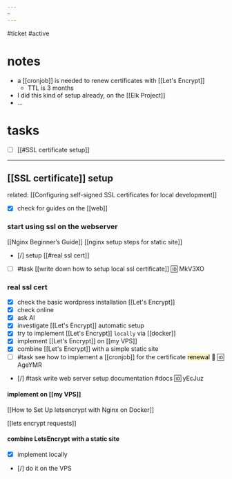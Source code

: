 ```yaml
---
~
---
```

#ticket #active 

# notes
- a [[cronjob]] is needed to renew certificates with [[Let's Encrypt]]
	- TTL is 3 months
- I did this kind of setup already, on the [[Elk Project]]
- …
# tasks 
- [ ] [[#SSL certificate setup]]
---
## [[SSL certificate]] setup
related: [[Configuring self-signed SSL certificates for local development]]
- [x] check for guides on the [[web]]
### start using ssl on the webserver
[[Nginx Beginner’s Guide]]
[[nginx setup steps for static site]]

- [/] setup [[#real ssl cert]]
- [ ] #task [[write down how to setup local ssl certificate]] 🆔 MkV3XO

### real ssl cert
- [x] check the basic wordpress installation [[Let's Encrypt]]
- [x] check online
- [x] ask AI
- [x] investigate [[Let's Encrypt]] automatic setup
- [x] try to implement [[Let's Encrypt]] `locally` via [[docker]]
- [x] implement [[Let's Encrypt]] on [[my VPS]]
- [x] combine [[Let's Encrypt]] with a simple static site
- [ ] #task see how to implement a [[cronjob]] for the certificate <mark style="background: #FFF3A3A6;">renewal</mark> 🔼 🆔 AgeYMR
- [/] #task write web server setup documentation #docs 🆔 yEcJuz

#### implement on [[my VPS]]
 [[How to Set Up letsencrypt with Nginx on Docker]]

[[lets encrypt requests]]

#### combine LetsEncrypt with a static site
- [x] implement locally
- [/] do it on the VPS
